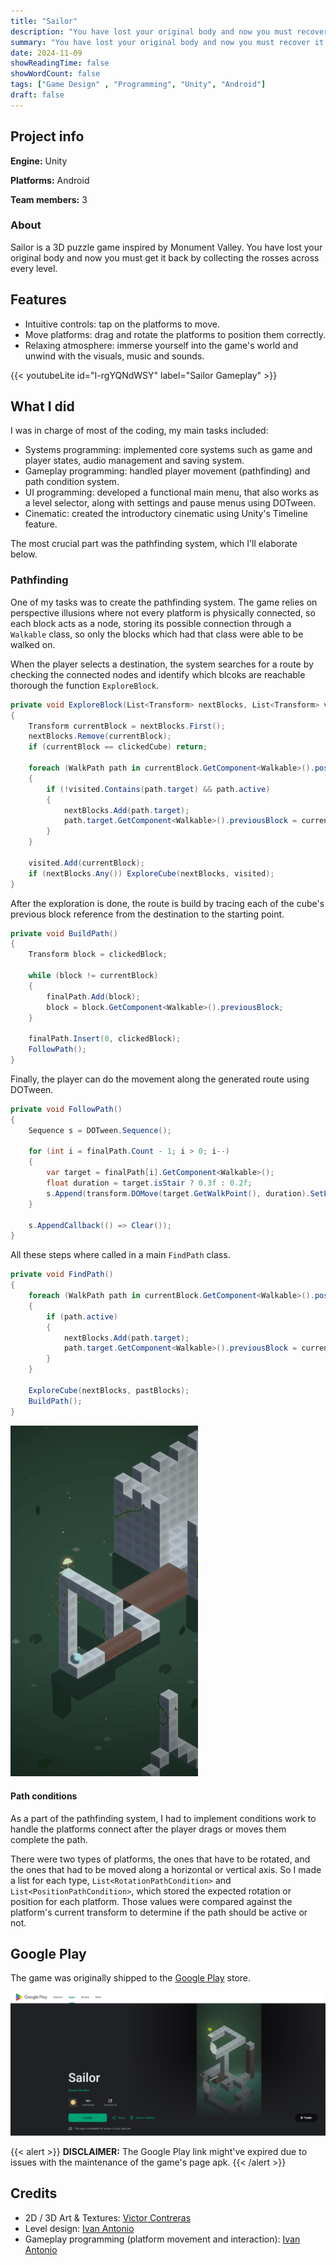 ```yaml
---
title: "Sailor"
description: "You have lost your original body and now you must recover it by collecting all the roses. Puzzle-focused game inspired by Monument Valley."
summary: "You have lost your original body and now you must recover it by collecting all the roses. Puzzle-focused game inspired by Monument Valley."
date: 2024-11-09
showReadingTime: false
showWordCount: false
tags: ["Game Design" , "Programming", "Unity", "Android"]
draft: false
---
```


## Project info

__Engine:__ Unity

__Platforms:__ Android

__Team members:__ 3

### About 

Sailor is a 3D puzzle game inspired by Monument Valley. You have lost your original body and now you must get it back by collecting the rosses across every level.

## Features

- Intuitive controls: tap on the platforms to move.
- Move platforms: drag and rotate the platforms to position them correctly.
- Relaxing atmosphere: immerse yourself into the game's world and unwind with the visuals, music and sounds.

{{< youtubeLite id="I-rgYQNdWSY" label="Sailor Gameplay" >}}

## What I did

I was in charge of most of the coding, my main tasks included:

- Systems programming: implemented core systems such as game and player states, audio management and saving system.
- Gameplay programming: handled player movement (pathfinding) and path condition system.
- UI programming: developed a functional main menu, that also works as a level selector, along with settings and pause menus using DOTween.
- Cinematic: created the introductory cinematic using Unity's Timeline feature.

The most crucial part was the pathfinding system, which I'll elaborate below.

### Pathfinding
One of my tasks was to create the pathfinding system. The game relies on perspective illusions where not every platform is physically connected, so each block acts as a node, storing its possible connection through a `Walkable` class, so only the blocks which had that class were able to be walked on.

When the player selects a destination, the system searches for a route by checking the connected nodes and identify which blcoks are reachable thorough the function `ExploreBlock`.

```csharp
private void ExploreBlock(List<Transform> nextBlocks, List<Transform> visited)
{
    Transform currentBlock = nextBlocks.First();
    nextBlocks.Remove(currentBlock);
    if (currentBlock == clickedCube) return;

    foreach (WalkPath path in currentBlock.GetComponent<Walkable>().possiblePaths)
    {
        if (!visited.Contains(path.target) && path.active)
        {
            nextBlocks.Add(path.target);
            path.target.GetComponent<Walkable>().previousBlock = currentBlock;
        }
    }

    visited.Add(currentBlock);
    if (nextBlocks.Any()) ExploreCube(nextBlocks, visited);
}
```

After the exploration is done, the route is build by tracing each of the cube's previous block reference from the destination to the starting point.

```csharp
private void BuildPath()
{
    Transform block = clickedBlock;

    while (block != currentBlock)
    {
        finalPath.Add(block);
        block = block.GetComponent<Walkable>().previousBlock;
    }
    
    finalPath.Insert(0, clickedBlock);
    FollowPath();
}
```

Finally, the player can do the movement along the generated route using DOTween.

```csharp
private void FollowPath()
{
    Sequence s = DOTween.Sequence();

    for (int i = finalPath.Count - 1; i > 0; i--)
    {
        var target = finalPath[i].GetComponent<Walkable>();
        float duration = target.isStair ? 0.3f : 0.2f;
        s.Append(transform.DOMove(target.GetWalkPoint(), duration).SetEase(Ease.Linear));
    }

    s.AppendCallback(() => Clear());
}
```

All these steps where called in a main `FindPath` class.

```csharp
private void FindPath()
{
    foreach (WalkPath path in currentBlock.GetComponent<Walkable>().possiblePaths)
    {
        if (path.active)
        {
            nextBlocks.Add(path.target);
            path.target.GetComponent<Walkable>().previousBlock = currentBlock;
        }
    }
    
    ExploreCube(nextBlocks, pastBlocks);
    BuildPath();
}
```

<img src="sailormove.gif" width="300"/>

#### Path conditions

As a part of the pathfinding system, I had to implement conditions work to handle the platforms connect after the player drags or moves them complete the path. 

There were two types of platforms, the ones that have to be rotated, and the ones that had to be moved  along a horizontal or vertical axis. So I made a list for each type, `List<RotationPathCondition>` and `List<PositionPathCondition>`, which stored the expected rotation or position for each platform. Those values were compared against the platform's current transform to determine if the path should be active or not.


## Google Play

The game was originally shipped to the [Google Play](https://play.google.com/store/apps/details?id=com.OceanStudios.SailorDemo&hl=en_US) store.

![Play store picture](playstore.png)

{{< alert >}}
**DISCLAIMER:** The Google Play link might've expired due to issues with the maintenance of the game's page apk.
{{< /alert >}}

## Credits

- 2D / 3D Art & Textures: [Victor Contreras](https://www.instagram.com/the_little_art1st/)
- Level design: [Ivan Antonio](https://www.linkedin.com/in/ixal8/)
- Gameplay programming (platform movement and interaction): [Ivan Antonio](https://www.linkedin.com/in/ixal8/)

